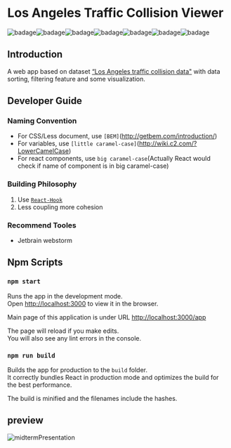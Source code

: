 # Los Angeles Traffic Collision Viewer
![badage](https://img.shields.io/badge/mongodb-v7.2.0-green)![badage](https://img.shields.io/badge/React-v16.10.0-blue)![badage](https://img.shields.io/badge/Redux-v7.1.1-purple)![badage](https://img.shields.io/badge/eCharts-v4.5.0-8ea6b4)![badage](https://img.shields.io/badge/antd-v3.24.3-46b3e6)![badage](https://img.shields.io/badge/redis-v6.0.0-red)![badage](https://img.shields.io/badge/lambda-amazon-yellow)

## Introduction

A web app based on dataset [“Los Angeles traffic collision data"](<https://www.kaggle.com/cityofLA/los-angeles-traffic-collision-data>)  with data sorting, filtering feature and some visualization.

## Developer Guide

### Naming Convention

- For CSS/Less document, use `[BEM]`(<http://getbem.com/introduction/>) 
- For variables, use `[little caramel-case]`(<http://wiki.c2.com/?LowerCamelCase>)
- For react components, use `big caramel-case`(Actually React would check if name of component is in big caramel-case)

### Building Philosophy
1. Use [`React-Hook`](https://reactjs.org/docs/hooks-intro.html)
2. Less coupling more cohesion

### Recommend Tooles
- Jetbrain webstorm


## Npm Scripts



### `npm start`

Runs the app in the development mode.<br>
Open [http://localhost:3000](http://localhost:3000) to view it in the browser.

Main page of this application is under URL [http://localhost:3000/app](http://localhost:3000/app) 

The page will reload if you make edits.<br>
You will also see any lint errors in the console.

### `npm run build`

Builds the app for production to the `build` folder.<br>
It correctly bundles React in production mode and optimizes the build for the best performance.

The build is minified and the filenames include the hashes.<br>

## preview

![midtermPresentation](assets/raw.gif)

